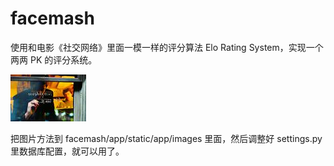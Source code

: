 # facemash

使用和电影《社交网络》里面一模一样的评分算法 Elo Rating System，实现一个两两 PK 的评分系统。

![demo image](https://github.com/ruxtain/webapps/blob/master/facemash/demo.jpg)

把图片方法到 facemash/app/static/app/images 里面，然后调整好 settings.py 里数据库配置，就可以用了。